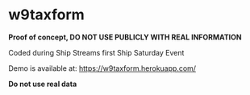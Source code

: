 # w9taxform

__Proof of concept, DO NOT USE PUBLICLY WITH REAL INFORMATION__

Coded during Ship Streams first Ship Saturday Event

Demo is available at:
https://w9taxform.herokuapp.com/

**Do not use real data**
